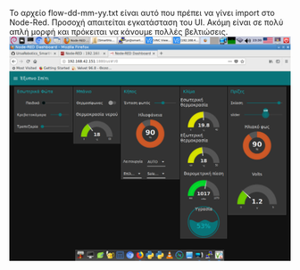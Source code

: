 Το αρχείο flow-dd-mm-yy.txt είναι αυτό που πρέπει να γίνει import στο Node-Red. Προσοχή απαιτείται εγκατάσταση του UI.
Ακόμη είναι σε πολύ απλή μορφή και πρόκειται να κάνουμε πολλές βελτιώσεις.
![alt text](ui1.png)
